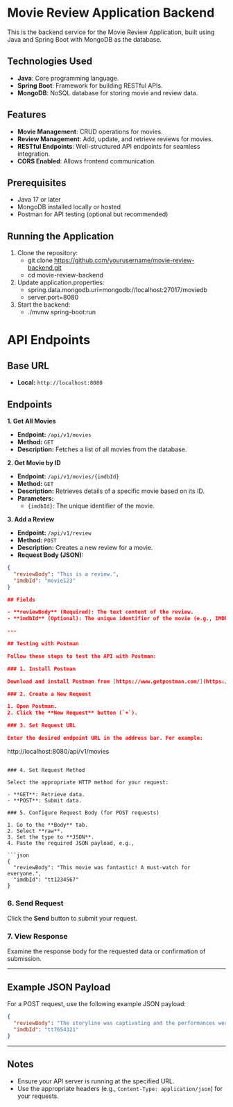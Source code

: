 # Movie Review Application Backend

This is the backend service for the Movie Review Application, built using Java and Spring Boot with MongoDB as the database.

## Technologies Used
- **Java**: Core programming language.
- **Spring Boot**: Framework for building RESTful APIs.
- **MongoDB**: NoSQL database for storing movie and review data.

## Features
- **Movie Management**: CRUD operations for movies.
- **Review Management**: Add, update, and retrieve reviews for movies.
- **RESTful Endpoints**: Well-structured API endpoints for seamless integration.
- **CORS Enabled**: Allows frontend communication.

## Prerequisites
- Java 17 or later
- MongoDB installed locally or hosted
- Postman for API testing (optional but recommended)

## Running the Application

1. Clone the repository:
   - git clone https://github.com/yourusername/movie-review-backend.git
   - cd movie-review-backend
2. Update application.properties:
   - spring.data.mongodb.uri=mongodb://localhost:27017/moviedb
   - server.port=8080
3. Start the backend:
   - ./mvnw spring-boot:run

# API Endpoints
## Base URL
 
* **Local:** `http://localhost:8080` 

## Endpoints

**1. Get All Movies**

* **Endpoint:** `/api/v1/movies`
* **Method:** `GET`
* **Description:** Fetches a list of all movies from the database.

**2. Get Movie by ID**

* **Endpoint:** `/api/v1/movies/{imdbId}` 
* **Method:** `GET`
* **Description:** Retrieves details of a specific movie based on its ID.
* **Parameters:**
    * `{imdbId}`: The unique identifier of the movie.

**3. Add a Review**

* **Endpoint:** `/api/v1/review`
* **Method:** `POST`
* **Description:** Creates a new review for a movie.
* **Request Body (JSON):**

```json
{
  "reviewBody": "This is a review.", 
  "imdbId": "movie123" 
}

## Fields

- **reviewBody** (Required): The text content of the review.
- **imdbId** (Optional): The unique identifier of the movie (e.g., IMDb ID). This field may be replaced with a different identifier depending on your specific implementation.

---

## Testing with Postman

Follow these steps to test the API with Postman:

### 1. Install Postman

Download and install Postman from [https://www.getpostman.com/](https://www.getpostman.com/).

### 2. Create a New Request

1. Open Postman.
2. Click the **New Request** button (`+`).

### 3. Set Request URL

Enter the desired endpoint URL in the address bar. For example:

```
http://localhost:8080/api/v1/movies
```

### 4. Set Request Method

Select the appropriate HTTP method for your request:

- **GET**: Retrieve data.
- **POST**: Submit data.

### 5. Configure Request Body (for POST requests)

1. Go to the **Body** tab.
2. Select **raw**.
3. Set the type to **JSON**.
4. Paste the required JSON payload, e.g.,

```json
{
  "reviewBody": "This movie was fantastic! A must-watch for everyone.",
  "imdbId": "tt1234567"
}
```

### 6. Send Request

Click the **Send** button to submit your request.

### 7. View Response

Examine the response body for the requested data or confirmation of submission.

---

## Example JSON Payload

For a POST request, use the following example JSON payload:

```json
{
  "reviewBody": "The storyline was captivating and the performances were exceptional.",
  "imdbId": "tt7654321"
}
```

---

## Notes

- Ensure your API server is running at the specified URL.
- Use the appropriate headers (e.g., `Content-Type: application/json`) for your requests.
